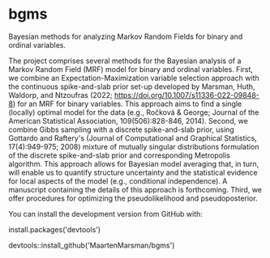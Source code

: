 # bgms
Bayesian methods for analyzing Markov Random Fields for binary and ordinal variables.

The project comprises several methods for the Bayesian analysis of a Markov Random Field (MRF) model for binary and ordinal variables. First, we combine an Expectation-Maximization variable selection approach with the continuous spike-and-slab prior set-up developed by Marsman, Huth, Waldorp, and Ntzoufras (2022; https://doi.org/10.1007/s11336-022-09848-8) for an MRF for binary variables. This approach aims to find a single (locally) optimal model for the data (e.g., Ročková & George; Journal of the American Statistical Association, 109(506):828-846, 2014). Second, we combine Gibbs sampling with a discrete spike-and-slab prior, using Gottardo and Raftery's (Journal of Computational and Graphical Statistics, 17(4):949-975; 2008) mixture of mutually singular distributions formulation of the discrete spike-and-slab prior and corresponding Metropolis algorithm. This approach allows for Bayesian model averaging that, in turn, will enable us to quantify structure uncertainty and the statistical evidence for local aspects of the model (e.g., conditional independence). A manuscript containing the details of this approach is forthcoming. Third, we offer procedures for optimizing the pseudolikelihood and pseudoposterior.

You can install the development version from GitHub with:

install.packages('devtools')

devtools::install_github('MaartenMarsman/bgms')

